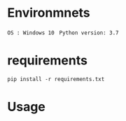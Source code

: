# Environmnets
`OS : Windows 10 `
`Python version: 3.7`

# requirements
```shell script
pip install -r requirements.txt
```

# Usage
```shell script

```

# 